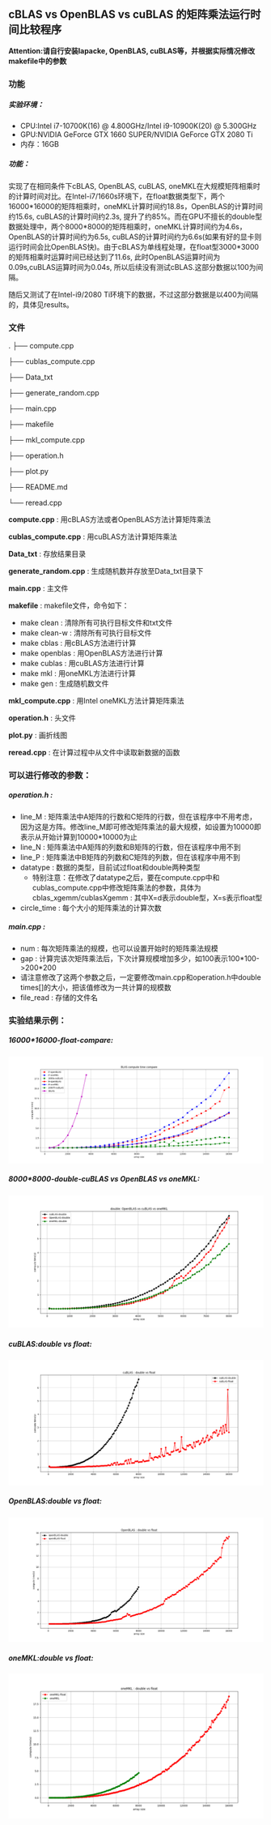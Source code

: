 ## cBLAS vs OpenBLAS vs cuBLAS 的矩阵乘法运行时间比较程序

**Attention:请自行安装lapacke, OpenBLAS, cuBLAS等，并根据实际情况修改makefile中的参数**

### 功能

##### 实验环境：
* CPU:Intel i7-10700K(16) @ 4.800GHz/Intel i9-10900K(20) @ 5.300GHz
* GPU:NVIDIA GeForce GTX 1660 SUPER/NVIDIA GeForce GTX 2080 Ti
* 内存：16GB

##### 功能：
实现了在相同条件下cBLAS, OpenBLAS, cuBLAS, oneMKL在大规模矩阵相乘时的计算时间对比。在Intel-i7/1660s环境下，在float数据类型下，两个16000\*16000的矩阵相乘时，oneMKL计算时间约18.8s，OpenBLAS的计算时间约15.6s, cuBLAS的计算时间约2.3s, 提升了约85%。而在GPU不擅长的double型数据处理中，两个8000\*8000的矩阵相乘时，oneMKL计算时间约为4.6s，OpenBLAS的计算时间约为6.5s, cuBLAS的计算时间约为6.6s(如果有好的显卡则运行时间会比OpenBLAS快)。由于cBLAS为单线程处理，在float型3000\*3000的矩阵相乘时运算时间已经达到了11.6s, 此时OpenBLAS运算时间为0.09s,cuBLAS运算时间为0.04s, 所以后续没有测试cBLAS.这部分数据以100为间隔。

随后又测试了在Intel-i9/2080 Ti环境下的数据，不过这部分数据是以400为间隔的，具体见results。

### 文件

.
├── compute.cpp

├── cublas_compute.cpp

├── Data_txt

├── generate_random.cpp

├── main.cpp

├── makefile

├── mkl_compute.cpp

├── operation.h

├── plot.py

├── README.md

└── reread.cpp

**compute.cpp** : 用cBLAS方法或者OpenBLAS方法计算矩阵乘法

**cublas_compute.cpp** : 用cuBLAS方法计算矩阵乘法

**Data_txt** : 存放结果目录

**generate_random.cpp** : 生成随机数并存放至Data_txt目录下

**main.cpp** : 主文件

**makefile** : makefile文件，命令如下：

* make clean : 清除所有可执行目标文件和txt文件
* make clean-w : 清除所有可执行目标文件
* make cblas : 用cBLAS方法进行计算
* make openblas : 用OpenBLAS方法进行计算
* make cublas : 用cuBLAS方法进行计算
* make mkl : 用oneMKL方法进行计算
* make gen : 生成随机数文件
  
**mkl_compute.cpp** : 用Intel oneMKL方法计算矩阵乘法

**operation.h** : 头文件

**plot.py** : 画折线图

**reread.cpp** : 在计算过程中从文件中读取新数据的函数

### 可以进行修改的参数：

##### operation.h : 
* line_M : 矩阵乘法中A矩阵的行数和C矩阵的行数，但在该程序中不用考虑，因为这是方阵。修改line_M即可修改矩阵乘法的最大规模，如设置为10000即表示从开始计算到10000*10000为止
* line_N : 矩阵乘法中A矩阵的列数和B矩阵的行数，但在该程序中用不到
* line_P : 矩阵乘法中B矩阵的列数和C矩阵的列数，但在该程序中用不到
* datatype : 数据的类型，目前试过float和double两种类型
	* 特别注意：在修改了datatype之后，要在compute.cpp中和cublas_compute.cpp中修改矩阵乘法的参数，具体为cblas_xgemm/cublasXgemm : 其中X=d表示double型，X=s表示float型
* circle_time : 每个大小的矩阵乘法的计算次数
  
##### main.cpp :
* num : 每次矩阵乘法的规模，也可以设置开始时的矩阵乘法规模
* gap : 计算完该次矩阵乘法后，下次计算规模增加多少，如100表示100\*100->200\*200
* 请注意修改了这两个参数之后，一定要修改main.cpp和operation.h中double times[]的大小，把该值修改为一共计算的规模数
* file_read : 存储的文件名

### 实验结果示例：

##### 16000\*16000-float-compare:

![16000 compare](https://github.com/mapleNJU/BLAS_compare/blob/master/results/compare.png)

##### 8000\*8000-double-cuBLAS vs OpenBLAS vs oneMKL:

![8000 compare](https://github.com/mapleNJU/BLAS_compare/blob/master/results/double_compare.png)

##### cuBLAS:double vs float:

![cuBLAS_compare](https://github.com/mapleNJU/BLAS_compare/blob/master/results/cuBLAS.png)

##### OpenBLAS:double vs float:

![OpenBLAS_compare](https://github.com/mapleNJU/BLAS_compare/blob/master/results/openBLAS.png)

##### oneMKL:double vs float:

![oneMKL_compare](https://github.com/mapleNJU/BLAS_compare/blob/master/results/oneMKL.png)
